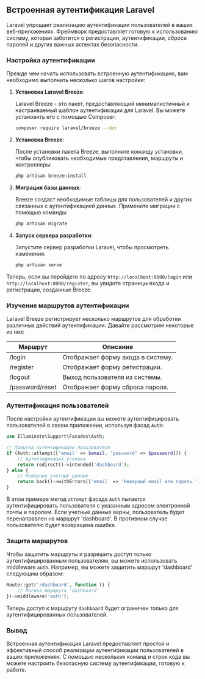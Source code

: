 ## Встроенная аутентификация Laravel

Laravel упрощает реализацию аутентификации пользователей в ваших веб-приложениях. Фреймворк предоставляет готовую к использованию систему, которая заботится о регистрации, аутентификации, сбросе паролей и других важных аспектах безопасности.

### Настройка аутентификации

Прежде чем начать использовать встроенную аутентификацию, вам необходимо выполнить несколько шагов настройки:

1. **Установка Laravel Breeze**:

   Laravel Breeze - это пакет, предоставляющий минималистичный и настраиваемый шаблон аутентификации для Laravel. Вы можете установить его с помощью Composer:

   ```bash
   composer require laravel/breeze --dev
   ```

2. **Установка Breeze**:

   После установки пакета Breeze, выполните команду установки, чтобы опубликовать необходимые представления, маршруты и контроллеры:

   ```bash
   php artisan breeze:install
   ```

3. **Миграция базы данных**:

   Breeze создаст необходимые таблицы для пользователей и других связанных с аутентификацией данных. Примените миграции с помощью команды:

   ```bash
   php artisan migrate
   ```

4. **Запуск сервера разработки**:

   Запустите сервер разработки Laravel, чтобы просмотреть изменения:

   ```bash
   php artisan serve
   ```

Теперь, если вы перейдете по адресу `http://localhost:8000/login` или `http://localhost:8000/register`, вы увидите страницы входа и регистрации, созданные Breeze.

### Изучение маршрутов аутентификации

Laravel Breeze регистрирует несколько маршрутов для обработки различных действий аутентификации. Давайте рассмотрим некоторые из них:

| Маршрут        | Описание                                       |
|-----------------|------------------------------------------------|
| /login         | Отображает форму входа в систему.           |
| /register      | Отображает форму регистрации.                 |
| /logout        | Выход пользователя из системы.                |
| /password/reset| Отображает форму сброса пароля.          |

### Аутентификация пользователей

После настройки аутентификации вы можете аутентифицировать пользователей в своем приложении, используя фасад `Auth`:

```php
use Illuminate\Support\Facades\Auth;

// Попытка аутентификации пользователя
if (Auth::attempt(['email' => $email, 'password' => $password])) {
    // Аутентификация успешна
    return redirect()->intended('dashboard'); 
} else {
    // Неверные учетные данные
    return back()->withErrors(['email' => 'Неверный email или пароль.']);
}
```

В этом примере метод `attempt` фасада `Auth` пытается аутентифицировать пользователя с указанным адресом электронной почты и паролем. Если учетные данные верны, пользователь будет перенаправлен на маршрут 'dashboard'. В противном случае пользователю будет возвращена ошибка.

### Защита маршрутов

Чтобы защитить маршруты и разрешить доступ только аутентифицированным пользователям, вы можете использовать middleware `auth`. Например, вы можете защитить маршрут 'dashboard' следующим образом:

```php
Route::get('/dashboard', function () {
    // Логика маршрута 'dashboard'
})->middleware('auth');
```

Теперь доступ к маршруту `dashboard` будет ограничен только для аутентифицированных пользователей. 

### Вывод

Встроенная аутентификация Laravel предоставляет простой и эффективный способ реализации аутентификации пользователей в ваших приложениях. С помощью нескольких команд и строк кода вы можете настроить безопасную систему аутентификации, готовую к работе.
